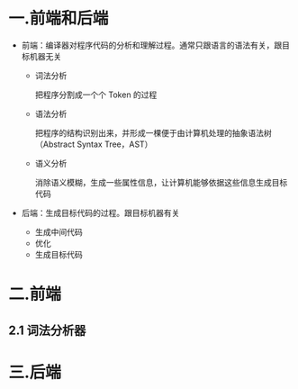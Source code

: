 # 一.前端和后端

- 前端：编译器对程序代码的分析和理解过程。通常只跟语言的语法有关，跟目标机器无关

  - 词法分析

    把程序分割成一个个 Token 的过程

  - 语法分析

    把程序的结构识别出来，并形成一棵便于由计算机处理的抽象语法树（Abstract Syntax Tree，AST）

  - 语义分析

    消除语义模糊，生成一些属性信息，让计算机能够依据这些信息生成目标代码

- 后端：生成目标代码的过程。跟目标机器有关

  - 生成中间代码
  - 优化
  - 生成目标代码

# 二.前端

## 2.1 词法分析器



# 三.后端